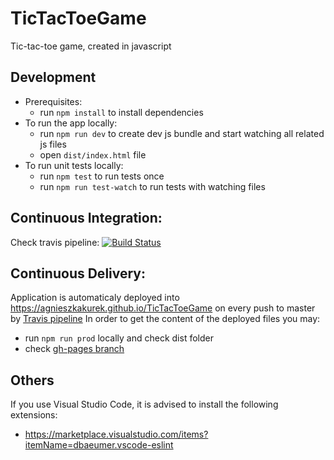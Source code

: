 # TicTacToeGame
Tic-tac-toe game, created in javascript

## Development
* Prerequisites:
  * run `npm install` to install dependencies
* To run the app locally:
  * run `npm run dev` to create dev js bundle and start watching all related js files
  * open `dist/index.html` file
* To run unit tests locally:
  * run `npm test` to run tests once
  * run `npm run test-watch` to run tests with watching files

## Continuous Integration:
Check travis pipeline:
[![Build Status](https://travis-ci.org/AgnieszkaKurek/TicTacToeGame.svg?branch=master)](https://travis-ci.org/AgnieszkaKurek/TicTacToeGame)

## Continuous Delivery:
Application is automaticaly deployed into https://agnieszkakurek.github.io/TicTacToeGame on every push to master by [Travis pipeline](https://travis-ci.org/AgnieszkaKurek/TicTacToeGame)
In order to get the content of the deployed files you may:
* run `npm run prod` locally and check dist folder
* check [gh-pages branch](https://github.com/AgnieszkaKurek/TicTacToeGame/tree/gh-pages)

## Others

If you use Visual Studio Code, it is advised to install the following extensions:
* https://marketplace.visualstudio.com/items?itemName=dbaeumer.vscode-eslint